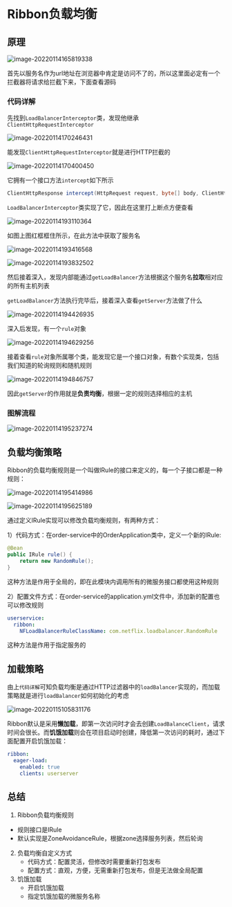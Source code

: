 # Ribbon负载均衡

## 原理

![image-20220114165819338](img/image-20220114165819338.png)

首先以服务名作为url地址在浏览器中肯定是访问不了的，所以这里面必定有一个拦截器将请求给拦截下来，下面查看源码

### 代码详解

先找到`LoadBalancerInterceptor`类，发现他继承`ClientHttpRequestInterceptor`

![image-20220114170246431](img/image-20220114170246431.png)

能发现`ClientHttpRequestInterceptor`就是进行HTTP拦截的

![image-20220114170400450](img/image-20220114170400450.png)

它拥有一个接口方法`intercept`如下所示

```java
ClientHttpResponse intercept(HttpRequest request, byte[] body, ClientHttpRequestExecution execution) throws IOException;
```

`LoadBalancerInterceptor`类实现了它，因此在这里打上断点方便查看

![image-20220114193110364](img/image-20220114193110364.png)

如图上图红框框住所示，在此方法中获取了服务名

![image-20220114193416568](img/image-20220114193416568.png)

![image-20220114193832502](img/image-20220114193832502.png)

然后接着深入，发现内部能通过`getLoadBalancer`方法根据这个服务名**拉取**相对应的所有主机列表

`getLoadBalancer`方法执行完毕后，接着深入查看`getServer`方法做了什么

![image-20220114194426935](img/image-20220114194426935.png)

深入后发现，有一个`rule`对象

![image-20220114194629256](img/image-20220114194629256.png)

接着查看`rule`对象所属哪个类，能发现它是一个接口对象，有数个实现类，包括我们知道的轮询规则和随机规则

![image-20220114194846757](img/image-20220114194846757.png)

因此`getServer`的作用就是**负责均衡**，根据一定的规则选择相应的主机

### 图解流程

![image-20220114195237274](img/image-20220114195237274.png)

## 负载均衡策略

Ribbon的负载均衡规则是一个叫做lRule的接口来定义的，每一个子接口都是一种规则：

![image-20220114195414986](img/image-20220114195414986.png)

![image-20220114195625189](img/image-20220114195625189.png)

通过定义IRule实现可以修改负载均衡规则，有两种方式：

1）代码方式：在order-service中的OrderApplication类中，定义一个新的IRule:

```java
@Bean
public IRule rule() {
    return new RandomRule();
}
```

这种方法是作用于全局的，即在此模块内调用所有的微服务接口都使用这种规则

2）配置文件方式：在order-service的application.yml文件中，添加新的配置也可以修改规则

```yml
userservice:
  ribbon:
    NFLoadBalancerRuleClassName: com.netflix.loadbalancer.RandomRule
```

这种方法是作用于指定服务的

## 加载策略

由上`代码详解`可知负载均衡是通过HTTP过滤器中的`loadBalancer`实现的，而加载策略就是进行`loadBalancer`如何初始化的考虑

![image-20220115105831176](img/image-20220115105831176.png)

Ribbon默认是采用**懒加载**，即第一次访问时才会去创建`LoadBalanceClient`，请求时间会很长。而**饥饿加载**则会在项目启动时创建，降低第一次访问的耗时，通过下面配置开启饥饿加载：

```yml
ribbon:
  eager-load:
    enabled: true
    clients: userserver
```

## 总结

1. Ribbon负载均衡规则
+ 规则接口是IRule
+ 默认实现是ZoneAvoidanceRule，根据zone选择服务列表，然后轮询
2. 负载均衡自定义方式
   + 代码方式：配置灵活，但修改时需要重新打包发布
   + 配置方式：直观，方便，无需重新打包发布，但是无法做全局配置
3. 饥饿加载
   + 开启饥饿加载
   + 指定饥饿加载的微服务名称